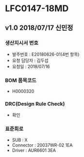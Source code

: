 # LFC0147-18MD

## v1.0 2018/07/17 신민정

### 생산지시서 번호
* 발주번호 : E20180626-01(4번 항목)
* 요청 담당자 : 김두섭
* 요청일 : 2018/07/16

### BOM 품목코드
* H0000320

### DRC(Design Rule Check)
* 확인

### 표준회로
* SUB : X
* Connector : 20037WR-02 1EA
* Driver : AUR6601 3EA
